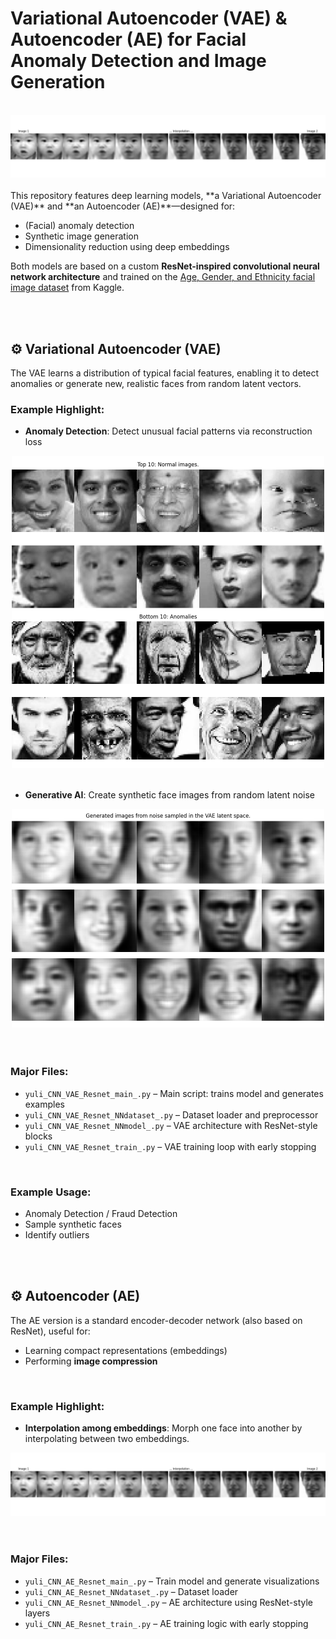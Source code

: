 # Variational Autoencoder (VAE) & Autoencoder (AE) for Facial Anomaly Detection and Image Generation
<br>
<div align="center">
<img src="demo_image/_AE_ResNet_embed2304_AE_img_interpolation_sample.png" width="700"/>
</div>
<br>
This repository features deep learning models, **a Variational Autoencoder (VAE)** and **an Autoencoder (AE)**—designed for:

- (Facial) anomaly detection  
- Synthetic image generation  
- Dimensionality reduction using deep embeddings

Both models are based on a custom **ResNet-inspired convolutional neural network architecture** and trained on the [Age, Gender, and Ethnicity facial image dataset](https://www.kaggle.com/datasets/nipunarora8/age-gender-and-ethnicity-face-data-csv) from Kaggle.

<br>
<br>


## ⚙️ Variational Autoencoder (VAE)

The VAE learns a distribution of typical facial features, enabling it to detect anomalies or generate new, realistic faces from random latent vectors. 

### Example Highlight:
- **Anomaly Detection**: Detect unusual facial patterns via reconstruction loss
<div align="center">
<img src="demo_image/VAE_anomaly_detection_samples.png" width="500"/>
</div>
<br>


- **Generative AI**: Create synthetic face images from random latent noise 
<div align="center">
<img src="demo_image/VAE_sample_from_latent_space.png" width="500"/>
</div>
<br>
<br>


### Major Files:
- `yuli_CNN_VAE_Resnet_main_.py` – Main script: trains model and generates examples  
- `yuli_CNN_VAE_Resnet_NNdataset_.py` – Dataset loader and preprocessor  
- `yuli_CNN_VAE_Resnet_NNmodel_.py` – VAE architecture with ResNet-style blocks
- `yuli_CNN_VAE_Resnet_train_.py` – VAE training loop with early stopping

<br>

### Example Usage:
- Anomaly Detection / Fraud Detection
- Sample synthetic faces
- Identify outliers

<br>
<br>


## ⚙️ Autoencoder (AE)

The AE version is a standard encoder-decoder network (also based on ResNet), useful for:

- Learning compact representations (embeddings)
- Performing **image compression**

<br>

### Example Highlight:
- **Interpolation among embeddings**: Morph one face into another by interpolating between two embeddings.
<div align="center">
<img src="demo_image/_AE_ResNet_embed2304_AE_img_interpolation_sample.png"/>
</div>
<br>

<br>

### Major Files:
- `yuli_CNN_AE_Resnet_main_.py` – Train model and generate visualizations  
- `yuli_CNN_AE_Resnet_NNdataset_.py` – Dataset loader  
- `yuli_CNN_AE_Resnet_NNmodel_.py` – AE architecture using ResNet-style layers  
- `yuli_CNN_AE_Resnet_train_.py` – AE training logic with early stopping
